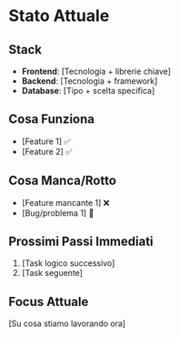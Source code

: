 # Stato Attuale

## Stack
- **Frontend**: [Tecnologia + librerie chiave]
- **Backend**: [Tecnologia + framework]
- **Database**: [Tipo + scelta specifica]

## Cosa Funziona
- [Feature 1] ✅
- [Feature 2] ✅

## Cosa Manca/Rotto
- [Feature mancante 1] ❌
- [Bug/problema 1] 🐛

## Prossimi Passi Immediati
1. [Task logico successivo]
2. [Task seguente]

## Focus Attuale
[Su cosa stiamo lavorando ora]
